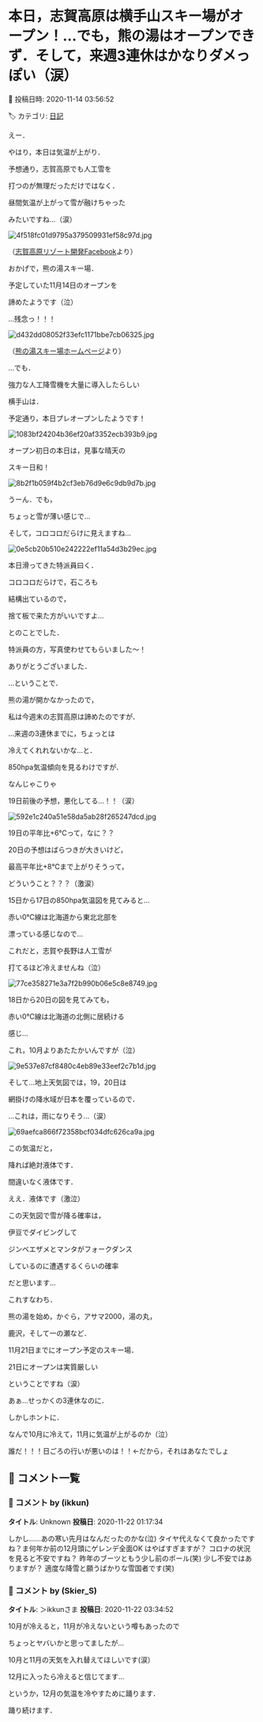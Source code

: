 # 本日，志賀高原は横手山スキー場がオープン！…でも，熊の湯はオープンできず．そして，来週3連休はかなりダメっぽい（涙）

📅 投稿日時: 2020-11-14 03:56:52

🏷️ カテゴリ: [日記](cc4b5682fb7b8b144980957a978653fb0.md)

えー．


やはり，本日は気温が上がり．


予想通り，志賀高原でも人工雪を


打つのが無理だっただけではなく．


昼間気温が上がって雪が融けちゃった


みたいですね…（涙）







![4f518fc01d9795a379509931ef58c97d.jpg](images/4f518fc01d9795a379509931ef58c97d.jpg)




（[志賀高原リゾート開発Facebook](https://www.facebook.com/ShigaKogen.Ski/photos/a.530911113691763/3429729740476538/?type=3&theater)より）





おかげで，熊の湯スキー場．


予定していた11月14日のオープンを


諦めたようです（泣）


…残念っ！！！




![d432dd08052f33efc1171bbe7cb06325.jpg](images/d432dd08052f33efc1171bbe7cb06325.jpg)




（[熊の湯スキー場ホームページ](https://www.kumanoyu.co.jp/lift/)より）





…でも．


強力な人工降雪機を大量に導入したらしい


横手山は．


予定通り，本日プレオープンしたようです！




![1083bf24204b36ef20af3352ecb393b9.jpg](images/1083bf24204b36ef20af3352ecb393b9.jpg)




オープン初日の本日は，見事な晴天の


スキー日和！




![8b2f1b059f4b2cf3eb76d9e6c9db9d7b.jpg](images/8b2f1b059f4b2cf3eb76d9e6c9db9d7b.jpg)




うーん．でも，


ちょっと雪が薄い感じで…


そして，コロコロだらけに見えますね…




![0e5cb20b510e242222ef11a54d3b29ec.jpg](images/0e5cb20b510e242222ef11a54d3b29ec.jpg)




本日滑ってきた特派員曰く．


コロコロだらけで，石ころも


結構出ているので，


捨て板で来た方がいいですよ…


とのことでした．


特派員の方，写真使わせてもらいました～！


ありがとうございました．





…ということで．


熊の湯が開かなかったので，


私は今週末の志賀高原は諦めたのですが．





…来週の3連休までに，ちょっとは


冷えてくれれないかな…と．


850hpa気温傾向を見るわけですが．





なんじゃこりゃ





19日前後の予想，悪化してる…！！（涙）




![592e1c240a51e58da5ab28f265247dcd.jpg](images/592e1c240a51e58da5ab28f265247dcd.jpg)







19日の平年比+6℃って，なに？？


20日の予想はばらつきが大きいけど，


最高平年比+8℃まで上がりそうって，


どういうこと？？？（激涙）





15日から17日の850hpa気温図を見てみると…


赤い0℃線は北海道から東北北部を


漂っている感じなので…


これだと，志賀や長野は人工雪が


打てるほど冷えませんね（泣）




![77ce358271e3a7f2b990b06e5c8e8749.jpg](images/77ce358271e3a7f2b990b06e5c8e8749.jpg)







18日から20日の図を見てみても，


赤い0℃線は北海道の北側に居続ける


感じ…


これ，10月よりあたたかいんですが（泣）




![9e537e87cf8480c4eb89e33eef2c7b1d.jpg](images/9e537e87cf8480c4eb89e33eef2c7b1d.jpg)







そして…地上天気図では，19，20日は


網掛けの降水域が日本を覆っているので．


…これは，雨になりそう…（涙）




![69aefca866f72358bcf034dfc626ca9a.jpg](images/69aefca866f72358bcf034dfc626ca9a.jpg)







この気温だと，


降れば絶対液体です．


間違いなく液体です．


ええ．液体です（激泣）





この天気図で雪が降る確率は，


伊豆でダイビングして


ジンベエザメとマンタがフォークダンス


しているのに遭遇するくらいの確率


だと思います…





これすなわち．


熊の湯を始め，かぐら，アサマ2000，湯の丸，


鹿沢，そして一の瀬など．


11月21日までにオープン予定のスキー場．


21日にオープンは実質厳しい


ということですね（涙）


あぁ…せっかくの3連休なのに．





しかしホントに．


なんで10月に冷えて，11月に気温が上がるのか（泣）





誰だ！！！日ごろの行いが悪いのは！！←だから，それはあなたでしょ

## 💬 コメント一覧

### 💬 コメント by (ikkun)
**タイトル**: Unknown
**投稿日**: 2020-11-22 01:17:34

しかし……あの寒い先月はなんだったのかな(泣) タイヤ代えなくて良かったですね？ま何年か前の12月頭にゲレンデ全面OK はやばすぎますが？  コロナの状況を見ると不安ですね？  昨年のブーツともう少し前のポール(笑)  少し不安ではありますが？ 適度な降雪と願うばかりな雪国者です(笑)

### 💬 コメント by (Skier_S)
**タイトル**: ＞ikkunさま
**投稿日**: 2020-11-22 03:34:52

10月が冷えると，11月が冷えないという噂もあったので

ちょっとヤバいかと思ってましたが…

10月と11月の天気を入れ替えてほしいです(涙）

12月に入ったら冷えると信じてます…

というか，12月の気温を冷やすために踊ります．

踊り続けます．

